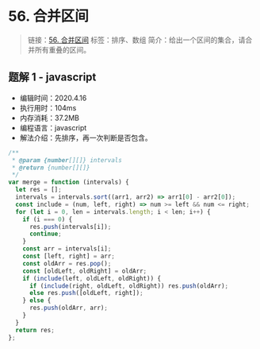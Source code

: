 # 56. 合并区间

> 链接：[56. 合并区间](https://leetcode-cn.com/problems/merge-intervals/)
> 标签：排序、数组
> 简介：给出一个区间的集合，请合并所有重叠的区间。

## 题解 1 - javascript

- 编辑时间：2020.4.16
- 执行用时：104ms
- 内存消耗：37.2MB
- 编程语言：javascript
- 解法介绍：先排序，再一次判断是否包含。

```javascript
/**
 * @param {number[][]} intervals
 * @return {number[][]}
 */
var merge = function (intervals) {
  let res = [];
  intervals = intervals.sort((arr1, arr2) => arr1[0] - arr2[0]);
  const include = (num, left, right) => num >= left && num <= right;
  for (let i = 0, len = intervals.length; i < len; i++) {
    if (i === 0) {
      res.push(intervals[i]);
      continue;
    }
    const arr = intervals[i];
    const [left, right] = arr;
    const oldArr = res.pop();
    const [oldLeft, oldRight] = oldArr;
    if (include(left, oldLeft, oldRight)) {
      if (include(right, oldLeft, oldRight)) res.push(oldArr);
      else res.push([oldLeft, right]);
    } else {
      res.push(oldArr, arr);
    }
  }
  return res;
};
```
